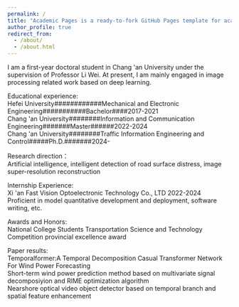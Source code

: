 ```yaml
---
permalink: /
title: "Academic Pages is a ready-to-fork GitHub Pages template for academic personal websites"
author_profile: true
redirect_from: 
  - /about/
  - /about.html
---
```


I am a first-year doctoral student in Chang 'an University under the supervision of Professor Li Wei. At present, I am mainly engaged in image processing related work based on deep learning.

Educational experience:                                                                          
Hefei University############Mechanical and Electronic Engineering###########Bachelor####2017-2021  
Chang 'an University########Information and Communication Engineering#######Master######2022-2024  
Chang 'an University########Traffic Information Engineering and Control#####Ph.D.#######2024-   

Research direction：                                                                                  
Artificial intelligence, intelligent detection of road surface distress, image super-resolution reconstruction  

Internship Experience:          
Xi 'an Fast Vision Optoelectronic Technology Co., LTD        2022-2024             
Proficient in model quantitative development and deployment, software writing, etc.   

Awards and Honors:           
National College Students Transportation Science and Technology Competition provincial excellence award  

Paper results:        
Temporalformer:A Temporal Decomposition Casual Transformer Network For Wind Power Forecasting        
Short-term wind power prediction method based on multivariate signal decomposiyion and RIME optimization algorithm    
Nearshore optical video object detector based on temporal branch and spatial feature enhancement
